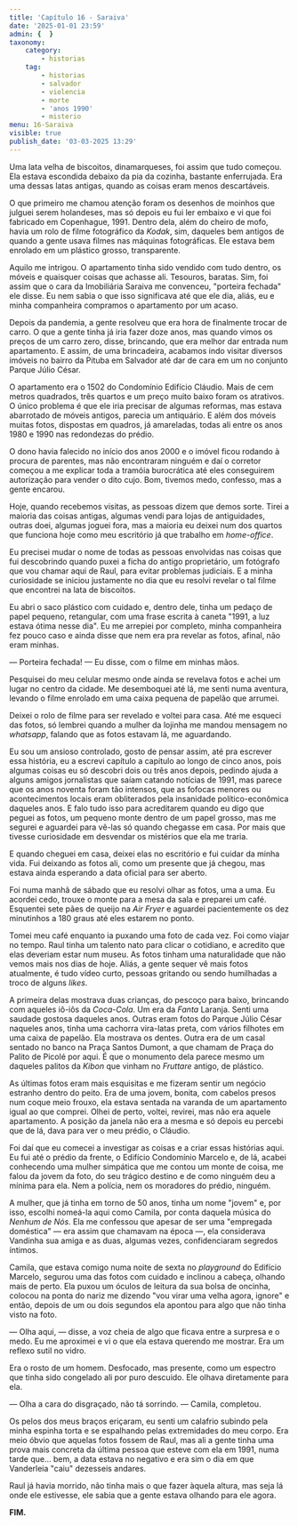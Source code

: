 ```yaml
---
title: 'Capítulo 16 - Saraiva'
date: '2025-01-01 23:59'
admin: {  }
taxonomy:
    category:
        - historias
    tag:
        - historias
        - salvador
        - violencia
        - morte
        - 'anos 1990'
        - misterio
menu: 16-Saraiva
visible: true
publish_date: '03-03-2025 13:29'
---
```


Uma lata velha de biscoitos, dinamarqueses, foi assim que tudo começou. Ela estava escondida debaixo da pia da cozinha, bastante enferrujada. Era uma dessas latas antigas, quando as coisas eram menos descartáveis.

O que primeiro me chamou atenção foram os desenhos de moinhos que julguei serem holandeses, mas só depois eu fui ler embaixo e vi que foi fabricado em Copenhague, 1991. Dentro dela, além do cheiro de mofo, havia um rolo de filme fotográfico da *Kodak*, sim, daqueles bem antigos de quando a gente usava filmes nas máquinas fotográficas. Ele estava bem enrolado em um plástico grosso, transparente.

Aquilo me intrigou. O apartamento tinha sido vendido com tudo dentro, os móveis e quaisquer coisas que achasse ali. Tesouros, baratas. Sim, foi assim que o cara da Imobiliária Saraiva me convenceu, "porteira fechada" ele disse. Eu nem sabia o que isso significava até que ele dia, aliás, eu e minha companheira compramos o apartamento por um acaso.

Depois da pandemia, a gente resolveu que era hora de finalmente trocar de carro. O que a gente tinha já iria fazer doze anos, mas quando vimos os preços de um carro zero, disse, brincando, que era melhor dar entrada num apartamento. E assim, de uma brincadeira, acabamos indo visitar diversos imóveis no bairro da Pituba em Salvador até dar de cara em um no conjunto Parque Júlio César.

O apartamento era o 1502 do Condomínio Edifício Cláudio. Mais de cem metros quadrados, três quartos e um preço muito baixo foram os atrativos. O único problema é que ele iria precisar de algumas reformas, mas estava abarrotado de móveis antigos, parecia um antiquário. E além dos móveis muitas fotos, dispostas em quadros, já amareladas, todas ali entre os anos 1980 e 1990 nas redondezas do prédio.

O dono havia falecido no início dos anos 2000 e o imóvel ficou rodando à procura de parentes, mas não encontraram ninguém e daí o corretor começou a me explicar toda a tramóia burocrática até eles conseguirem autorização para vender o dito cujo. Bom, tivemos medo, confesso, mas a gente encarou.

Hoje, quando recebemos visitas, as pessoas dizem que demos sorte. Tirei a maioria das coisas antigas, algumas vendi para lojas de antiguidades, outras doei, algumas joguei fora, mas a maioria eu deixei num dos quartos que funciona hoje como meu escritório já que trabalho em *home-office*.

Eu precisei mudar o nome de todas as pessoas envolvidas nas coisas que fui descobrindo quando puxei a ficha do antigo proprietário, um fotógrafo que vou chamar aqui de Raul, para evitar problemas judiciais. E a minha curiosidade se iniciou justamente no dia que eu resolvi revelar o tal filme que encontrei na lata de biscoitos.

Eu abri o saco plástico com cuidado e, dentro dele, tinha um pedaço de papel pequeno, retangular, com uma frase escrita à caneta "1991, a luz estava ótima nesse dia". Eu me arrepiei por completo, minha companheira fez pouco caso e ainda disse que nem era pra revelar as fotos, afinal, não eram minhas.

— Porteira fechada! — Eu disse, com o filme em minhas mãos.

Pesquisei do meu celular mesmo onde ainda se revelava fotos e achei um lugar no centro da cidade. Me desemboquei até lá, me senti numa aventura, levando o filme enrolado em uma caixa pequena de papelão que arrumei.

Deixei o rolo de filme para ser revelado e voltei para casa. Até me esqueci das fotos, só lembrei quando a mulher da lojinha me mandou mensagem no *whatsapp*, falando que as fotos estavam lá, me aguardando.

Eu sou um ansioso controlado, gosto de pensar assim, até pra escrever essa história, eu a escrevi capítulo a capítulo ao longo de cinco anos, pois algumas coisas eu só descobri dois ou três anos depois, pedindo ajuda a alguns amigos jornalistas que saíam catando notícias de 1991, mas parece que os anos noventa foram tão intensos, que as fofocas menores ou acontecimentos locais eram obliterados pela insanidade político-econômica daqueles anos. E falo tudo isso para acreditarem quando eu digo que peguei as fotos, um pequeno monte dentro de um papel grosso, mas me segurei e aguardei para vê-las só quando chegasse em casa. Por mais que tivesse curiosidade em desvendar os mistérios que ela me traria.

E quando cheguei em casa, deixei elas no escritório e fui cuidar da minha vida. Fui deixando as fotos ali, como um presente que já chegou, mas estava ainda esperando a data oficial para ser aberto.

Foi numa manhã de sábado que eu resolvi olhar as fotos, uma a uma. Eu acordei cedo, trouxe o monte para a mesa da sala e preparei um café. Esquentei sete pães de queijo na *Air Fryer* e aguardei pacientemente os dez minutinhos a 180 graus até eles estarem no ponto.

Tomei meu café enquanto ia puxando uma foto de cada vez. Foi como viajar no tempo. Raul tinha um talento nato para clicar o cotidiano, e acredito que elas deveriam estar num museu. As fotos tinham uma naturalidade que não vemos mais nos dias de hoje. Aliás, a gente sequer vê mais fotos atualmente, é tudo vídeo curto, pessoas gritando ou sendo humilhadas a troco de alguns *likes*.

A primeira delas mostrava duas crianças, do pescoço para baixo, brincando com aqueles iô-iôs da *Coca-Cola*. Um era da *Fanta* Laranja. Senti uma saudade gostosa daqueles anos. Outras eram fotos do Parque Júlio César naqueles anos, tinha uma cachorra vira-latas preta, com vários filhotes em uma caixa de papelão. Ela mostrava os dentes. Outra era de um casal sentado no banco na Praça Santos Dumont, a que chamam de Praça do Palito de Picolé por aqui. É que o monumento dela parece mesmo um daqueles palitos da *Kibon* que vinham no *Fruttare* antigo, de plástico.

As últimas fotos eram mais esquisitas e me fizeram sentir um negócio estranho dentro do peito. Era de uma jovem, bonita, com cabelos presos num coque meio frouxo, ela estava sentada na varanda de um apartamento igual ao que comprei. Olhei de perto, voltei, revirei, mas não era aquele apartamento. A posição da janela não era a mesma e só depois eu percebi que de lá, dava para ver o meu prédio, o Cláudio.

Foi daí que eu comecei a investigar as coisas e a criar essas histórias aqui. Eu fui até o prédio da frente, o Edifício Condomínio Marcelo e, de lá, acabei conhecendo uma mulher simpática que me contou um monte de coisa, me falou da jovem da foto, do seu trágico destino e de como ninguém deu a mínima para ela. Nem a polícia, nem os moradores do prédio, ninguém.

A mulher, que já tinha em torno de 50 anos, tinha um nome "jovem" e, por isso, escolhi nomeá-la aqui como Camila, por conta daquela música do *Nenhum de Nós*. Ela me confessou que apesar de ser uma "empregada doméstica" — era assim que chamavam na época —, ela considerava Vandinha sua amiga e as duas, algumas vezes, confidenciaram segredos íntimos.

Camila, que estava comigo numa noite de sexta no *playground* do Edifício Marcelo, segurou uma das fotos com cuidado e inclinou a cabeça, olhando mais de perto. Ela puxou um óculos de leitura da sua bolsa de oncinha, colocou na ponta do nariz me dizendo "vou virar uma velha agora, ignore" e então, depois de um ou dois segundos ela apontou para algo que não tinha visto na foto.

— Olha aqui, — disse, a voz cheia de algo que ficava entre a surpresa e o medo. Eu me aproximei e vi o que ela estava querendo me mostrar. Era um reflexo sutil no vidro.

Era o rosto de um homem. Desfocado, mas presente, como um espectro que tinha sido congelado ali por puro descuido. Ele olhava diretamente para ela.

— Olha a cara do disgraçado, não tá sorrindo. — Camila, completou.

Os pelos dos meus braços eriçaram, eu senti um calafrio subindo pela minha espinha torta e se espalhando pelas extremidades do meu corpo. Era meio óbvio que aquelas fotos fossem de Raul, mas ali a gente tinha uma prova mais concreta da última pessoa que esteve com ela em 1991, numa tarde que… bem, a data estava no negativo e era sim o dia em que Vanderleia "caiu" dezesseis andares.

Raul já havia morrido, não tinha mais o que fazer àquela altura, mas seja lá onde ele estivesse, ele sabia que a gente estava olhando para ele agora.

**FIM.**